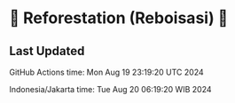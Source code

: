 
# 🌳 Reforestation (Reboisasi) 🌲

## Last Updated

GitHub Actions time: Mon Aug 19 23:19:20 UTC 2024

Indonesia/Jakarta time: Tue Aug 20 06:19:20 WIB 2024
